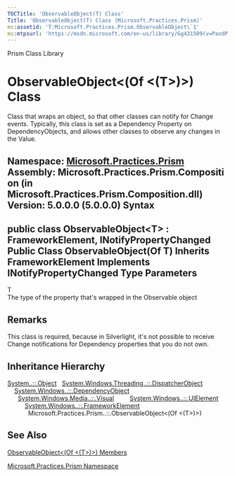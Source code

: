 ```yaml
---
TOCTitle: 'ObservableObject(T) Class'
Title: 'ObservableObject(T) Class (Microsoft.Practices.Prism)'
ms:assetid: 'T:Microsoft.Practices.Prism.ObservableObject\`1'
ms:mtpsurl: 'https://msdn.microsoft.com/en-us/library/Gg431509(v=PandP.50)'
---
```


Prism Class Library

ObservableObject&lt;(Of &lt;(T&gt;)&gt;) Class
==============================================

Class that wraps an object, so that other classes can notify for Change events. Typically, this class is set as a Dependency Property on DependencyObjects, and allows other classes to observe any changes in the Value.

**Namespace:** [Microsoft.Practices.Prism](https://msdn.microsoft.com/n:microsoft.practices.prism)
**Assembly:** Microsoft.Practices.Prism.Composition (in Microsoft.Practices.Prism.Composition.dll) Version: 5.0.0.0 (5.0.0.0)
Syntax
------

<span id="syntaxToggle"></span>public class ObservableObject&lt;T&gt; : FrameworkElement, INotifyPropertyChanged Public Class ObservableObject(Of T) Inherits FrameworkElement Implements INotifyPropertyChanged
Type Parameters
---------------

<span id="templatesToggle"></span>
T  
The type of the property that's wrapped in the Observable object

Remarks
-------

<span id="remarksToggle"></span> This class is required, because in Silverlight, it's not possible to receive Change notifications for Dependency properties that you do not own.

Inheritance Hierarchy
---------------------

<span id="familyToggle"></span>[System..::.Object](http://msdn2.microsoft.com/en-us/library/e5kfa45b)
  [System.Windows.Threading..::.DispatcherObject](http://msdn2.microsoft.com/en-us/library/ms615925)
    [System.Windows..::.DependencyObject](http://msdn2.microsoft.com/en-us/library/ms589309)
      [System.Windows.Media..::.Visual](http://msdn2.microsoft.com/en-us/library/ms635637)
        [System.Windows..::.UIElement](http://msdn2.microsoft.com/en-us/library/ms590078)
          [System.Windows..::.FrameworkElement](http://msdn2.microsoft.com/en-us/library/ms602714)
            Microsoft.Practices.Prism..::.ObservableObject&lt;(Of &lt;(T&gt;)&gt;)

See Also
--------

<span id="seeAlsoToggle"></span>
[ObservableObject&lt;(Of &lt;(T&gt;)&gt;) Members](https://msdn.microsoft.com/allmembers.t:microsoft.practices.prism.observableobject%601)

[Microsoft.Practices.Prism Namespace](https://msdn.microsoft.com/n:microsoft.practices.prism)
